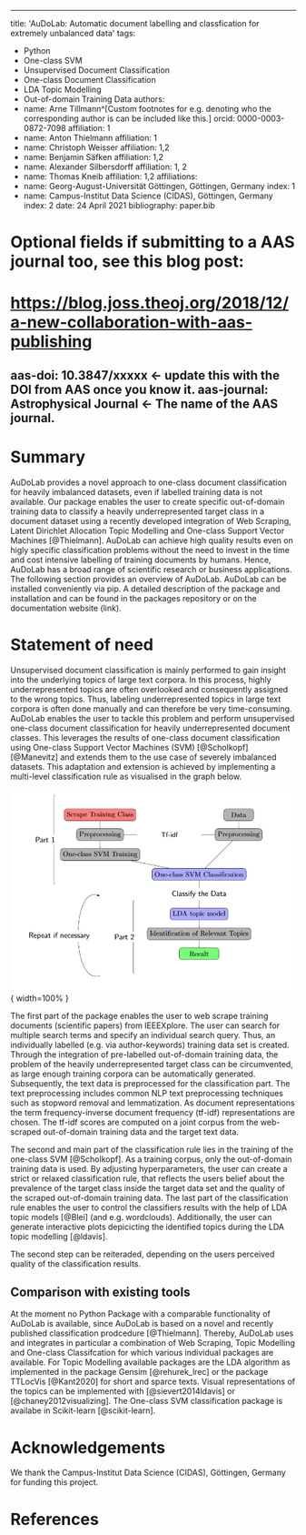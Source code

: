 
---
title: 'AuDoLab: Automatic document labelling and classfication for extremely unbalanced data'
tags:
  - Python
  - One-class SVM
  - Unsupervised Document Classification
  - One-class Document Classification
  - LDA Topic Modelling
  - Out-of-domain Training Data
authors:
  - name: Arne Tillmann^[Custom footnotes for e.g. denoting who the corresponding author is can be included like this.]
    orcid: 0000-0003-0872-7098
    affiliation: 1
  - name: Anton Thielmann
    affiliation: 1
  - name: Christoph Weisser
    affiliation: 1,2
  - name: Benjamin Säfken
    affiliation: 1,2
  - name: Alexander Silbersdorff
    affiliation: 1, 2
  - name: Thomas Kneib
    affiliation: 1,2
affiliations:
 - name: Georg-August-Universität Göttingen, Göttingen, Germany
   index: 1
 - name: Campus-Institut Data Science (CIDAS), Göttingen, Germany
   index: 2
date: 24 April 2021
bibliography: paper.bib

# Optional fields if submitting to a AAS journal too, see this blog post:
# https://blog.joss.theoj.org/2018/12/a-new-collaboration-with-aas-publishing
aas-doi: 10.3847/xxxxx <- update this with the DOI from AAS once you know it.
aas-journal: Astrophysical Journal <- The name of the AAS journal.
---

# Summary

AuDoLab provides a novel approach to one-class document classification for heavily imbalanced datasets, even if labelled training data is not available.
Our package enables the user to create specific out-of-domain training data to classify a heavily underrepresented target class
in a document dataset using a recently developed integration of Web Scraping, Latent Dirichlet Allocation Topic Modelling and One-class Support Vector Machines [@Thielmann]. AuDoLab can achieve high quality results even on higly specific classification problems without the need to invest in the time and cost intensive
labelling of training documents by humans. Hence, AuDoLab has a broad range of scientific research or business applications. The following section provides an overview of AuDoLab. AuDoLab can be installed conveniently via pip. A detailed description of the package and installation and can be found in the packages repository or on the documentation website (link).

# Statement of need

Unsupervised document classification is mainly performed to gain insight into the underlying topics of large text corpora.
In this process, highly underrepresented topics are often overlooked and consequently assigned to the wrong topics.
Thus, labeling underrepresented topics in large text corpora is often done manually and can therefore be very time-consuming.
AuDoLab enables the user to tackle this problem and perform unsupervised one-class document classification for heavily underrepresented document classes.
This leverages the results of one-class document classification using One-class Support Vector Machines (SVM) [@Scholkopf] [@Manevitz] and extends them to the use case of severely imbalanced datasets.
This adaptation and extension is achieved by implementing a multi-level classification rule as visualised in the graph below.

![Classification Procedure.\label{fig:test2}](figures/tree.PNG){ width=100% }

The first part of the package enables the user to web scrape training documents (scientific papers) from IEEEXplore. The user can search for multiple search terms and specify an individual search query. Thus, an individually labelled (e.g. via author-keywords) training data set is created. Through the integration of pre-labelled out-of-domain training data, the problem of the heavily underrepresented target class can be circumvented, as large enough training corpora can be automatically generated.
Subsequently, the text data is preprocessed for the classification part. The text preprocessing includes common NLP text preprocessing techniques such as stopword removal and lemmatization.  As  document  representations  the  term  frequency-inverse  document  frequency  (tf-idf) representations are chosen. The tf-idf scores are computed on a joint corpus from the web-scraped out-of-domain training data and the target text data.

The second and main part of the classification rule lies in the training of the one-class SVM [@Scholkopf]. As a training corpus, only the out-of-domain training data is used.  By adjusting hyperparameters, the user can create a strict or relaxed classification rule, that reflects the users belief about the prevalence of the target class inside the target data set and the quality of the scraped out-of-domain training data. The last part of the classification rule enables the user to control the classifiers results with the help of LDA topic models [@Blei] (and e.g. wordclouds). Additionally, the user can generate interactive plots depicicting the identified topics during the LDA topic modelling [@ldavis].

The second step can be reiteraded, depending on the users perceived quality of the classification results.

## Comparison with existing tools

At the moment no Python Package with a comparable functionality of AuDoLab is available, since AuDoLab is based on a novel and recently published classification prodcedure [@Thielmann].
Thereby, AuDoLab uses and integrates in particular a combination of Web Scraping, Topic Modelling and One-class Classifcation for which various individual packages are available. For Topic Modelling available packages are the LDA algorithm as implemented in the package Gensim [@rehurek_lrec] or the package TTLocVis [@Kant2020] for short and sparce texts. Visual representations of the topics can be implemented with [@sievert2014ldavis] or [@chaney2012visualizing]. The One-class SVM classification package is availabe in Scikit-learn [@scikit-learn]. 


# Acknowledgements

We thank the Campus-Institut Data Science (CIDAS), Göttingen, Germany for funding this project.

# References
